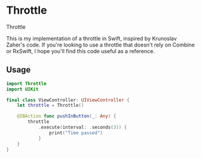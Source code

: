 # Throttle
Throttle

This is my implementation of a throttle in Swift, inspired by Krunoslav Zaher's code. If you're looking to use a throttle that doesn't rely on Combine or RxSwift, I hope you'll find this code useful as a reference.

## Usage

```Swift
import Throttle
import UIKit

final class ViewController: UIViewController {
    let throttle = Throttle()

    @IBAction func pushInButton(_: Any) {
        throttle
            .execute(interval: .seconds(3)) {
                print("Time passed")
            }
    }
}
```
